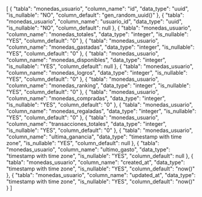 [
  {
    "tabla": "monedas_usuario",
    "column_name": "id",
    "data_type": "uuid",
    "is_nullable": "NO",
    "column_default": "gen_random_uuid()"
  },
  {
    "tabla": "monedas_usuario",
    "column_name": "usuario_id",
    "data_type": "uuid",
    "is_nullable": "NO",
    "column_default": null
  },
  {
    "tabla": "monedas_usuario",
    "column_name": "monedas_totales",
    "data_type": "integer",
    "is_nullable": "YES",
    "column_default": "0"
  },
  {
    "tabla": "monedas_usuario",
    "column_name": "monedas_gastadas",
    "data_type": "integer",
    "is_nullable": "YES",
    "column_default": "0"
  },
  {
    "tabla": "monedas_usuario",
    "column_name": "monedas_disponibles",
    "data_type": "integer",
    "is_nullable": "YES",
    "column_default": null
  },
  {
    "tabla": "monedas_usuario",
    "column_name": "monedas_logros",
    "data_type": "integer",
    "is_nullable": "YES",
    "column_default": "0"
  },
  {
    "tabla": "monedas_usuario",
    "column_name": "monedas_ranking",
    "data_type": "integer",
    "is_nullable": "YES",
    "column_default": "0"
  },
  {
    "tabla": "monedas_usuario",
    "column_name": "monedas_compradas",
    "data_type": "integer",
    "is_nullable": "YES",
    "column_default": "0"
  },
  {
    "tabla": "monedas_usuario",
    "column_name": "monedas_regaladas",
    "data_type": "integer",
    "is_nullable": "YES",
    "column_default": "0"
  },
  {
    "tabla": "monedas_usuario",
    "column_name": "transacciones_totales",
    "data_type": "integer",
    "is_nullable": "YES",
    "column_default": "0"
  },
  {
    "tabla": "monedas_usuario",
    "column_name": "ultima_ganancia",
    "data_type": "timestamp with time zone",
    "is_nullable": "YES",
    "column_default": null
  },
  {
    "tabla": "monedas_usuario",
    "column_name": "ultimo_gasto",
    "data_type": "timestamp with time zone",
    "is_nullable": "YES",
    "column_default": null
  },
  {
    "tabla": "monedas_usuario",
    "column_name": "created_at",
    "data_type": "timestamp with time zone",
    "is_nullable": "YES",
    "column_default": "now()"
  },
  {
    "tabla": "monedas_usuario",
    "column_name": "updated_at",
    "data_type": "timestamp with time zone",
    "is_nullable": "YES",
    "column_default": "now()"
  }
]
